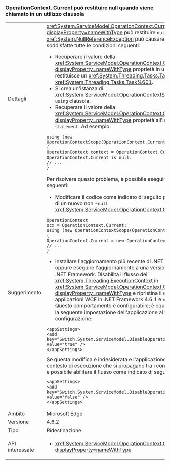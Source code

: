 ### <a name="operationcontextcurrent-may-return-null-when-called-in-a-using-clause"></a>OperationContext. Current può restituire null quando viene chiamato in un utilizzo clausola

|   |   |
|---|---|
|Dettagli|<xref:System.ServiceModel.OperationContext.Current?displayProperty=nameWithType> può restituire <code>null</code> e un <xref:System.NullReferenceException> può causare un se vengono soddisfatte tutte le condizioni seguenti:<ul><li>Recuperare il valore della <xref:System.ServiceModel.OperationContext.Current?displayProperty=nameWithType> proprietà in un metodo che restituisce un <xref:System.Threading.Tasks.Task> o <xref:System.Threading.Tasks.Task%601>.</li><li>Si crea un'istanza di <xref:System.ServiceModel.OperationContextScope> dell'oggetto un <code>using</code> clausola.</li><li>Recuperare il valore della <xref:System.ServiceModel.OperationContext.Current?displayProperty=nameWithType> proprietà all'interno di <code>using statement</code>. Ad esempio:</li></ul><pre><code class="language-csharp">using (new OperationContextScope(OperationContext.Current))&#13;&#10;{&#13;&#10;OperationContext context = OperationContext.Current;      // OperationContext.Current is null.&#13;&#10;// ...&#13;&#10;}&#13;&#10;</code></pre>|
|Suggerimento|Per risolvere questo problema, è possibile eseguire le operazioni seguenti:<ul><li>Modificare il codice come indicato di seguito per creare un'istanza di un nuovo non -<code>null</code> <xref:System.ServiceModel.OperationContext.Current%2A> oggetto:</li></ul><pre><code class="language-csharp">OperationContext ocx = OperationContext.Current;&#13;&#10;using (new OperationContextScope(OperationContext.Current))&#13;&#10;{&#13;&#10;OperationContext.Current = new OperationContext(ocx.Channel);&#13;&#10;// ...&#13;&#10;}&#13;&#10;</code></pre><ul><li>Installare l'aggiornamento più recente di .NET Framework 4.6.2 oppure eseguire l'aggiornamento a una versione successiva di .NET Framework. Disabilita il flusso dei <xref:System.Threading.ExecutionContext> in <xref:System.ServiceModel.OperationContext.Current?displayProperty=nameWithType> e ripristina il comportamento delle applicazioni WCF in .NET Framework 4.6.1 e versioni precedenti. Questo comportamento è configurabile; è equivalente all'aggiunta la seguente impostazione dell'applicazione al file di configurazione:</li></ul><pre><code class="language-xml">&lt;appSettings&gt;&#13;&#10;&lt;add key=&quot;Switch.System.ServiceModel.DisableOperationContextAsyncFlow&quot; value=&quot;true&quot; /&gt;&#13;&#10;&lt;/appSettings&gt;&#13;&#10;</code></pre>Se questa modifica è indesiderata e l'applicazione dipende dal contesto di esecuzione che si propagano tra i contesti di operazione, è possibile abilitare il flusso come indicato di seguito:<pre><code class="language-xml">&lt;appSettings&gt;&#13;&#10;&lt;add key=&quot;Switch.System.ServiceModel.DisableOperationContextAsyncFlow&quot; value=&quot;false&quot; /&gt;&#13;&#10;&lt;/appSettings&gt;&#13;&#10;</code></pre>|
|Ambito|Microsoft Edge|
|Versione|4.6.2|
|Tipo|Ridestinazione|
|API interessate|<ul><li><xref:System.ServiceModel.OperationContext.Current?displayProperty=nameWithType></li></ul>|

